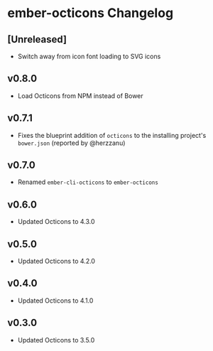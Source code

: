 # ember-octicons Changelog

## [Unreleased]

- Switch away from icon font loading to SVG icons

## v0.8.0

- Load Octicons from NPM instead of Bower

## v0.7.1

- Fixes the blueprint addition of `octicons` to the installing project's `bower.json` (reported by @herzzanu)

## v0.7.0

- Renamed `ember-cli-octicons` to `ember-octicons`

## v0.6.0

- Updated Octicons to 4.3.0

## v0.5.0

- Updated Octicons to 4.2.0

## v0.4.0

- Updated Octicons to 4.1.0

## v0.3.0

- Updated Octicons to 3.5.0
